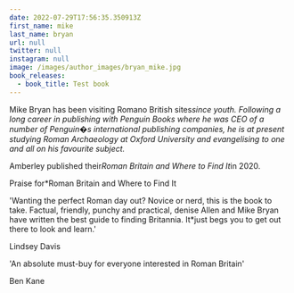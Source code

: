 ```yaml
---
date: 2022-07-29T17:56:35.350913Z
first_name: mike
last_name: bryan
url: null
twitter: null
instagram: null
image: /images/author_images/bryan_mike.jpg
book_releases: 
  - book_title: Test book
---
```


Mike Bryan has been visiting Romano British sites*since youth. Following a long career in publishing with Penguin Books where he was CEO of a number of Penguin�s international publishing companies, he is at present studying Roman Archaeology at Oxford University and evangelising to one and all on his favourite subject.*

Amberley published their*Roman Britain and Where to Find It*in 2020.

Praise for*Roman Britain and Where to Find It

'Wanting the perfect Roman day out? Novice or nerd, this is the book to take. Factual, friendly, punchy and practical, denise Allen and Mike Bryan have written the best guide to finding Britannia. It*just begs you to get out there to look and learn.'

Lindsey Davis

'An absolute must-buy for everyone interested in Roman Britain'

Ben Kane